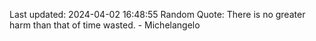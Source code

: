 Last updated: 2024-04-02 16:48:55
Random Quote: There is no greater harm than that of time wasted. - Michelangelo